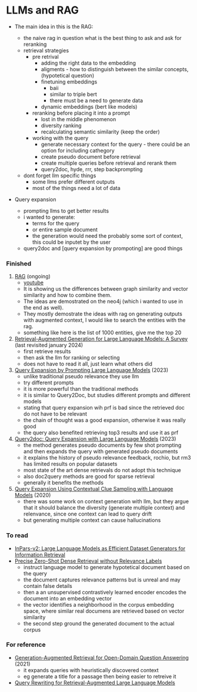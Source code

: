 # LLMs and RAG

- The main idea in this is the RAG:
  - the naive rag in question what is the best thing to ask and ask for reranking
  - retrieval strategies
    - pre retrival
      - adding the right data to the embedding
      - aligments - how to distinguish between the similar concepts, (hypotetical question)
      - finetuning embeddings
        - baii
        - similar to triple bert
        - there must be a need to generate data
      - dynamic embeddings (bert like models)
    - reranking before placing it into a prompt
      - lost in the middle phenomenon
      - diversity ranking
      - recalculating semantic similarity (keep the order)
    - working with the query
      - generate necessary context for the query - there could be an option for including cathegory
      - create pseudo document before retrieval
      - create multiple queries before retrieval and rerank them
      - query2doc, hyde,  rrr, step backprompting
  - dont forget llm specific things
    - some llms prefer different outputs
    - most of the things need a lot of data

- Query expansion
  - prompting llms to get better results
  - i wanted to generate:
    - terms for the query
    - or entire sample document
    - the generation would need the probably some sort of context, this could be inputet by the user
  - query2doc and [query expansion by prompoting] are good things


### Finished

1. [RAG](https://www.linkedin.com/posts/jbarrasa_advanded-rag-with-knowledge-graphs-ugcPost-7139723682007920640-q9cA) (ongoing)
     - [youtube](https://www.youtube.com/playlist?list=PL9Hl4pk2FsvX-5QPvwChB-ni_mFF97rCE)
     - It is showing us the differences between graph similarity and vector similarity and how to combine them.
     - The ideas are demostrated on the neo4j (which i wanted to use in the end as well).
     - They mostly demostrate the ideas with rag on generating outputs with augmented context, I would like to search the entities with the rag.
     - something like here is the list of 1000 entities, give me the top 20
2. [Retrieval-Augmented Generation for Large Language Models: A Survey](https://arxiv.org/abs/2312.10997) (last revisited january 2024)
    - first retrieve results
    - then ask the llm for ranking or selecting
    - does not have to read it all, just learn what others did
3. [Query Expansion by Prompting Large Language Models](https://arxiv.org/abs/2305.03653) (2023)
    - unlike traditional pseudo relevance they use llm
    - try different prompts
    - it is more powerful than the traditional methods
    - it is similar to Query2Doc, but studies different prompts and different models
    - stating that query expansion wih prf is bad since the retrieved doc do not have to be relevant
    - the chain of thought was a good expansion, otherwise it was really good
    - the query also benefited retrieving top3 results and use it as prf
4. [Query2doc: Query Expansion with Large Language Models](https://arxiv.org/abs/2303.07678) (2023)
    - the method generates pseudo documents by few shot prompting and then expands the query with generated pseudo documents
    - it explains the history of pseudo relevance feedback, rochio, but rm3 has limited results on popular datasets
    - most state of the art dense retrievals do not adopt this technique
    - also doc2query methods are good for sparse retrieval
    - generally it benefits the methods
5. [Query Expansion Using Contextual Clue Sampling with Language Models](https://arxiv.org/abs/2210.07093)   (2020)
   - there was some work on context generation with llm, but they argue that it should balance the diversity (generate multiple context) and relenvance, since one context can lead to query drift
   - but generating multiple context can cause hallucinations 


### To read

- [InPars-v2: Large Language Models as Efficient Dataset Generators for Information Retrieval](https://arxiv.org/abs/2301.01820)
- [Precise Zero-Shot Dense Retrieval without Relevance Labels](https://arxiv.org/abs/2212.10496)
  - instruct language model to generate hypotetical document based on the query
  - the document captures relevance patterns but is unreal and may contain false details
  - then a an unsupervised contrastively learned encoder encodes the document into an embedding vector
  - the vector identifies a neighborhood in the corpus embedding space, where similar real documens are retrieved based on vector similarity
  - the second step ground the generated document to the actual corpus

### For reference

- [Generation-Augmented Retrieval for Open-Domain Question Answering](https://aclanthology.org/2021.acl-long.316/) (2021)
  - it expands queries with heuristically discovered context
  - eg generate a title for a passage then being easier to retreive it
- [Query Rewriting for Retrieval-Augmented Large Language Models](https://arxiv.org/pdf/2305.14283.pdf)